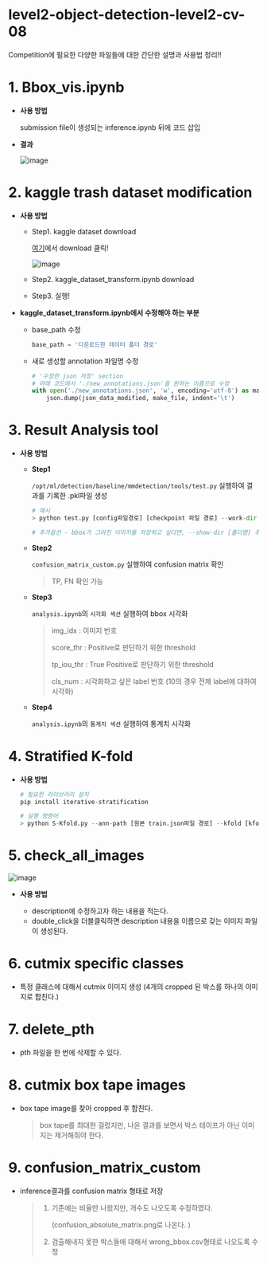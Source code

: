 # level2-object-detection-level2-cv-08

Competition에 필요한 다양한 파일들에 대한 간단한 설명과 사용법 정리!!

# 1. Bbox_vis.ipynb

- **사용 방법**

  submission file이 생성되는 inference.ipynb 뒤에 코드 삽입

- **결과**

  ![image](https://user-images.githubusercontent.com/71866756/162425401-a81f290a-5534-4f8b-a0a2-05c452503037.png)

# 2. kaggle trash dataset modification

- **사용 방법**

  - Step1. kaggle dataset download

    [여기](https://www.kaggle.com/datasets/kneroma/tacotrashdataset?select=data)에서 download 클릭!

    ![image](https://user-images.githubusercontent.com/71866756/162425426-ba39a126-fd27-45ad-a850-82f2ba11031f.png)

  - Step2. kaggle_dataset_transform.ipynb download

  - Step3. 실행!

- **kaggle_dataset_transform.ipynb에서 수정해야 하는 부분**

  - base_path 수정

    ```python
    base_path = '다운로드한 데이터 폴더 경로'
    ```

  - 새로 생성할 annotation 파일명 수정

    ```python
    # '수정한 json 저장' section
    # 아래 코드에서 './new_annotations.json'을 원하는 이름으로 수정
    with open('./new_annotations.json', 'w', encoding='utf-8') as make_file:
        json.dump(json_data_modified, make_file, indent='\t')
    ```


# 3. Result Analysis tool

- **사용 방법**

  - **Step1**  

    `/opt/ml/detection/baseline/mmdetection/tools/test.py` 실행하여 결과를 기록한 .pkl파일 생성

    ```python
    # 예시
    > python test.py [config파일경로] [checkpoint 파일 경로] --work-dir [metric을 저장할 폴더 경로] --out [pkl 파일 저장 폴더 경로] 
    
    # 추가옵션 - bbox가 그려진 이미지를 저장하고 싶다면, --show-dir [폴더명] 추가
    ```

    

  - **Step2** 

    `confusion_matrix_custom.py` 실행하여 confusion matrix 확인

    > TP, FN 확인 가능

    

  - **Step3**

    `analysis.ipynb`의 `시각화 섹션` 실행하여 bbox 시각화

    > img_idx : 이미지 번호
    >
    > score_thr : Positive로 판단하기 위한 threshold
    >
    > tp_iou_thr : True Positive로 판단하기 위한 threshold
    >
    > cls_num : 시각화하고 싶은 label 번호 (10의 경우 전체 label에 대하여 시각화)
    
  - **Step4**

    `analysis.ipynb`의 `통계치 섹션` 실행하여 통계치 시각화

# 4. Stratified K-fold

- **사용 방법**

  ```python
  # 필요한 라이브러리 설치
  pip install iterative-stratification
  ```
  
  ```python
  # 실행 명령어
  > python S-Kfold.py --ann-path [원본 train.json파일 경로] --kfold [kfold에서 k]--save-dir [새로운 annotation file 저장 directory] 
  ```
  

# 5. check_all_images

![image](https://user-images.githubusercontent.com/71866756/162425517-ef6b9693-33c3-464d-87be-8b743ea67be3.png)


- **사용 방법**

  - description에 수정하고자 하는 내용을 적는다. 
  - double_click을 더블클릭하면 description 내용을 이름으로 갖는 이미지 파일이 생성된다. 

  

# 6. cutmix specific classes

- 특정 클래스에 대해서 cutmix 이미지 생성 (4개의 cropped 된 박스를 하나의 이미지로 합친다.)

# 7. delete_pth

- pth 파일을 한 번에 삭제할 수 있다. 

# 8. cutmix box tape images

- box tape image를 찾아 cropped 후 합친다. 

  > box tape를 최대한 걸렀지만, 나온 결과를 보면서 박스 테이프가 아닌 이미지는 제거해줘야 한다. 

# 9. confusion_matrix_custom

- inference결과를 confusion matrix 형태로 저장

  > 1. 기존에는 비율만 나왔지만, 개수도 나오도록 수정하였다. 
  >
  >    (confusion_absolute_matrix.png로 나온다. )
  >
  > 2. 검출해내지 못한 박스들에 대해서 wrong_bbox.csv형태로 나오도록 수정

